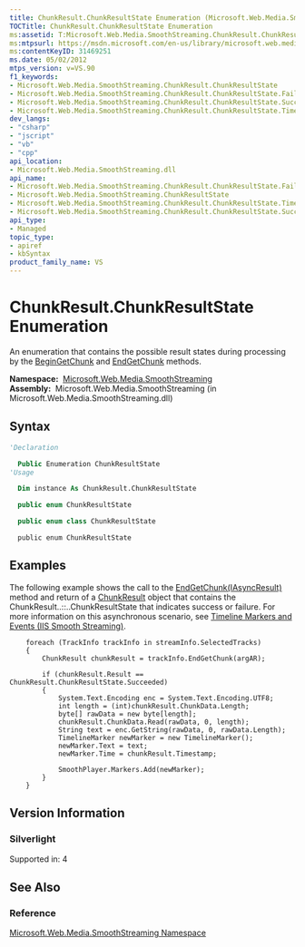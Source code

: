 ```yaml
---
title: ChunkResult.ChunkResultState Enumeration (Microsoft.Web.Media.SmoothStreaming)
TOCTitle: ChunkResult.ChunkResultState Enumeration
ms:assetid: T:Microsoft.Web.Media.SmoothStreaming.ChunkResult.ChunkResultState
ms:mtpsurl: https://msdn.microsoft.com/en-us/library/microsoft.web.media.smoothstreaming.chunkresult.chunkresultstate(v=VS.90)
ms:contentKeyID: 31469251
ms.date: 05/02/2012
mtps_version: v=VS.90
f1_keywords:
- Microsoft.Web.Media.SmoothStreaming.ChunkResult.ChunkResultState
- Microsoft.Web.Media.SmoothStreaming.ChunkResult.ChunkResultState.Failed
- Microsoft.Web.Media.SmoothStreaming.ChunkResult.ChunkResultState.Succeeded
- Microsoft.Web.Media.SmoothStreaming.ChunkResult.ChunkResultState.TimedOut
dev_langs:
- "csharp"
- "jscript"
- "vb"
- "cpp"
api_location:
- Microsoft.Web.Media.SmoothStreaming.dll
api_name:
- Microsoft.Web.Media.SmoothStreaming.ChunkResult.ChunkResultState.Failed
- Microsoft.Web.Media.SmoothStreaming.ChunkResultState
- Microsoft.Web.Media.SmoothStreaming.ChunkResult.ChunkResultState.TimedOut
- Microsoft.Web.Media.SmoothStreaming.ChunkResult.ChunkResultState.Succeeded
api_type:
- Managed
topic_type:
- apiref
- kbSyntax
product_family_name: VS
---
```


# ChunkResult.ChunkResultState Enumeration

An enumeration that contains the possible result states during processing by the [BeginGetChunk](trackinfo-begingetchunk-method-microsoft-web-media-smoothstreaming_1.md) and [EndGetChunk](trackinfo-endgetchunk-method-microsoft-web-media-smoothstreaming_1.md) methods.

**Namespace:**  [Microsoft.Web.Media.SmoothStreaming](microsoft-web-media-smoothstreaming-namespace_1.md)  
**Assembly:**  Microsoft.Web.Media.SmoothStreaming (in Microsoft.Web.Media.SmoothStreaming.dll)

## Syntax

```vb
'Declaration

  Public Enumeration ChunkResultState
'Usage

  Dim instance As ChunkResult.ChunkResultState
```

```csharp
  public enum ChunkResultState
```

```cpp
  public enum class ChunkResultState
```

```jscript
  public enum ChunkResultState
```

## Examples

The following example shows the call to the [EndGetChunk(IAsyncResult)](trackinfo-endgetchunk-method-microsoft-web-media-smoothstreaming_1.md) method and return of a [ChunkResult](chunkresult-class-microsoft-web-media-smoothstreaming_1.md) object that contains the ChunkResult..::..ChunkResultState that indicates success or failure. For more information on this asynchronous scenario, see [Timeline Markers and Events (IIS Smooth Streaming)](timeline-markers-and-events.md).

``` 
    foreach (TrackInfo trackInfo in streamInfo.SelectedTracks)
    {
        ChunkResult chunkResult = trackInfo.EndGetChunk(argAR);

        if (chunkResult.Result == ChunkResult.ChunkResultState.Succeeded)
        {
            System.Text.Encoding enc = System.Text.Encoding.UTF8;
            int length = (int)chunkResult.ChunkData.Length;
            byte[] rawData = new byte[length];
            chunkResult.ChunkData.Read(rawData, 0, length);
            String text = enc.GetString(rawData, 0, rawData.Length);
            TimelineMarker newMarker = new TimelineMarker();
            newMarker.Text = text;
            newMarker.Time = chunkResult.Timestamp;

            SmoothPlayer.Markers.Add(newMarker);
        }
    }
```

## Version Information

### Silverlight

Supported in: 4  

## See Also

### Reference

[Microsoft.Web.Media.SmoothStreaming Namespace](microsoft-web-media-smoothstreaming-namespace_1.md)


